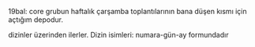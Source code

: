19bal: core grubun haftalık çarşamba toplantılarının bana düşen kısmı için
açtığım depodur.

dizinler üzerinden ilerler. Dizin isimleri: numara-gün-ay formundadır
